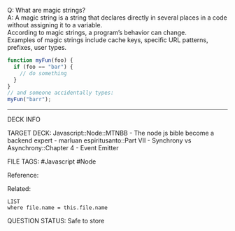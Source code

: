 Q: What are magic strings?  
A: A magic string is a string that declares directly in several places in a code without assigning it to a variable.  
According to magic strings, a program’s behavior can change.  
Examples of magic strings include cache keys, specific URL patterns, prefixes, user types.
```javascript
function myFun(foo) {
  if (foo == "bar") {
    // do something
  }
}
// and someone accidentally types:
myFun("barr");
```
<!--ID: 1693660761303-->

---

DECK INFO

TARGET DECK: Javascript::Node::MTNBB - The node js bible become a backend expert - marluan espiritusanto::Part VII - Synchrony vs Asynchrony::Chapter 4 - Event Emitter

FILE TAGS: #Javascript #Node

Reference:

Related:

```dataview
LIST
where file.name = this.file.name
```

QUESTION STATUS: Safe to store